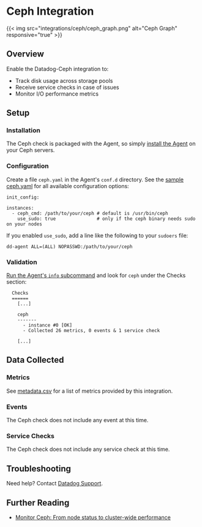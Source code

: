 # Ceph Integration
{{< img src="integrations/ceph/ceph_graph.png" alt="Ceph Graph" responsive="true" >}}
## Overview

Enable the Datadog-Ceph integration to:

  * Track disk usage across storage pools
  * Receive service checks in case of issues
  * Monitor I/O performance metrics

## Setup
### Installation

The Ceph check is packaged with the Agent, so simply [install the Agent](https://app.datadoghq.com/account/settings#agent) on your Ceph servers.

### Configuration

Create a file `ceph.yaml` in the Agent's `conf.d` directory. See the [sample ceph.yaml](https://github.com/DataDog/integrations-core/blob/master/ceph/conf.yaml.example) for all available configuration options:

```
init_config:

instances:
  - ceph_cmd: /path/to/your/ceph # default is /usr/bin/ceph
    use_sudo: true               # only if the ceph binary needs sudo on your nodes
```

If you enabled `use_sudo`, add a line like the following to your `sudoers` file:

```
dd-agent ALL=(ALL) NOPASSWD:/path/to/your/ceph
```

### Validation

[Run the Agent's `info` subcommand](https://help.datadoghq.com/hc/en-us/articles/203764635-Agent-Status-and-Information) and look for `ceph` under the Checks section:

```
  Checks
  ======
    [...]

    ceph
    -------
      - instance #0 [OK]
      - Collected 26 metrics, 0 events & 1 service check

    [...]
```

## Data Collected
### Metrics

See [metadata.csv](https://github.com/DataDog/integrations-core/blob/master/ceph/metadata.csv) for a list of metrics provided by this integration.

### Events
The Ceph check does not include any event at this time.

### Service Checks
The Ceph check does not include any service check at this time.

## Troubleshooting
Need help? Contact [Datadog Support](http://docs.datadoghq.com/help/).

## Further Reading

* [Monitor Ceph: From node status to cluster-wide performance](https://www.datadoghq.com/blog/monitor-ceph-datadog/)